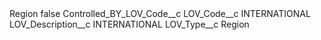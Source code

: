 <?xml version="1.0" encoding="UTF-8"?>
<CustomMetadata xmlns="http://soap.sforce.com/2006/04/metadata" xmlns:xsi="http://www.w3.org/2001/XMLSchema-instance" xmlns:xsd="http://www.w3.org/2001/XMLSchema">
    <label>Region</label>
    <protected>false</protected>
    <values>
        <field>Controlled_BY_LOV_Code__c</field>
        <value xsi:nil="true"/>
    </values>
    <values>
        <field>LOV_Code__c</field>
        <value xsi:type="xsd:string">INTERNATIONAL</value>
    </values>
    <values>
        <field>LOV_Description__c</field>
        <value xsi:type="xsd:string">INTERNATIONAL</value>
    </values>
    <values>
        <field>LOV_Type__c</field>
        <value xsi:type="xsd:string">Region</value>
    </values>
</CustomMetadata>
